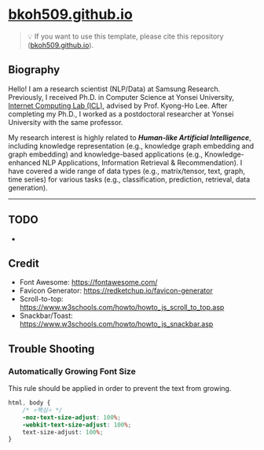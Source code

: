 # [bkoh509.github.io](https://bkoh509.github.io)

> 💡 If you want to use this template, please cite this repository ([bkoh509.github.io](https://bkoh509.github.io)).

## Biography

Hello! I am a research scientist (NLP/Data) at Samsung Research. Previously, I received Ph.D. in Computer
Science at Yonsei University, <a href="http://icl.yonsei.ac.kr">Internet Computing Lab (ICL)</a>, advised by
Prof. Kyong-Ho Lee. After completing my Ph.D., I worked as a postdoctoral researcher at Yonsei University
with the same professor.

My research interest is highly related to <em><b>Human-like Artificial Intelligence</b></em>, including
knowledge representation (e.g., knowledge graph embedding and graph embedding) and knowledge-based
applications (e.g., Knowledge-enhanced NLP Applications, Information Retrieval & Recommendation). I have
covered a wide range of data types (e.g., matrix/tensor, text, graph, time series) for various tasks (e.g.,
classification, prediction, retrieval, data generation).

---

## TODO

-

## Credit

- Font Awesome: https://fontawesome.com/
- Favicon Generator: https://redketchup.io/favicon-generator
- Scroll-to-top: https://www.w3schools.com/howto/howto_js_scroll_to_top.asp
- Snackbar/Toast: https://www.w3schools.com/howto/howto_js_snackbar.asp

## Trouble Shooting

### Automatically Growing Font Size

This rule should be applied in order to prevent the text from growing.

```css
html, body {
    /* ⭐핵심⭐ */
    -moz-text-size-adjust: 100%;
    -webkit-text-size-adjust: 100%;
    text-size-adjust: 100%;
}
```
